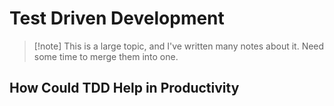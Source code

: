 # Test Driven Development

> [!note] This is a large topic, and I've written many notes about it. Need some time 
> to merge them into one.


## How Could TDD Help in Productivity

